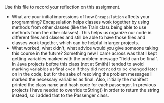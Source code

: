 Use this file to record your reflection on this assignment.

- What are your initial impressions of how `Encapsulation` affects your programming?
    Encapsulation helps classes work together by using methods from other classes (like the Train class being able to use methods from the other classes). This helps us organize our code in different files and classes and still be able to have those files and classes work together, which can be helpful in larger projects.
- What worked, what didn't, what advice would you give someone taking this course in the future?
    Something new I came across was that I kept getting variables marked with the problem message "field can be final". In Java projects before this class (not at Smith) I tended to avoid marking variables as final even if they did not need to be changed later on in the code, but for the sake of resolving the problem messages I marked the necessary variables as final.
    Also, initially the manifest printed the class name and hash code for each passenger. In previous projects I have needed to override toString() in order to return the string instead, so i added that to the Passenger class.
